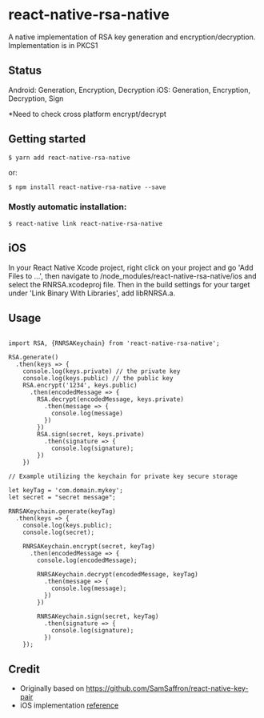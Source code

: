 # react-native-rsa-native

A native implementation of RSA key generation and encryption/decryption.
Implementation is in PKCS1

## Status

Android: Generation, Encryption, Decryption
iOS: Generation, Encryption, Decryption, Sign

*Need to check cross platform encrypt/decrypt

## Getting started

`$ yarn add react-native-rsa-native`

or:

`$ npm install react-native-rsa-native --save`

### Mostly automatic installation:

`$ react-native link react-native-rsa-native`

## iOS

In your React Native Xcode project, right click on your project and go 'Add Files to ...', then navigate to <your-project-root>/node_modules/react-native-rsa-native/ios and select the RNRSA.xcodeproj file. Then in the build settings for your target under 'Link Binary With Libraries', add libRNRSA.a.

## Usage

```

import RSA, {RNRSAKeychain} from 'react-native-rsa-native';

RSA.generate()
  .then(keys => {
    console.log(keys.private) // the private key
    console.log(keys.public) // the public key
    RSA.encrypt('1234', keys.public)
      .then(encodedMessage => {
        RSA.decrypt(encodedMessage, keys.private)
          .then(message => {
            console.log(message)
          })
        })
        RSA.sign(secret, keys.private)
          .then(signature => {
            console.log(signature);
        })
    })

// Example utilizing the keychain for private key secure storage

let keyTag = 'com.domain.mykey';
let secret = "secret message";

RNRSAKeychain.generate(keyTag)
  .then(keys => {
    console.log(keys.public);
    console.log(secret);

    RNRSAKeychain.encrypt(secret, keyTag)
      .then(encodedMessage => {
        console.log(encodedMessage);

        RNRSAKeychain.decrypt(encodedMessage, keyTag)
          .then(message => {
            console.log(message);
          })
        })

        RNRSAKeychain.sign(secret, keyTag)
          .then(signature => {
            console.log(signature);
          })
    });
```


## Credit

* Originally based on https://github.com/SamSaffron/react-native-key-pair
* iOS implementation [reference](https://developer.apple.com/library/content/documentation/Security/Conceptual/CertKeyTrustProgGuide/KeyRead.html#//apple_ref/doc/uid/TP40001358-CH222-SW1)
